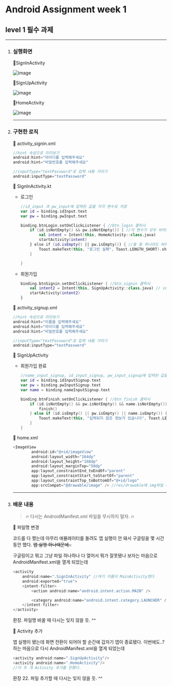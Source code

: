 # Android Assignment week 1

## level 1 필수 과제

------



1. ### 실행화면

   📌SignInActivity

   ![image](https://user-images.githubusercontent.com/63237214/138415467-25aee1b9-8fce-493e-96d0-fec94f8ee57e.png)

   

   📌SignUpActivity

   ![image](https://user-images.githubusercontent.com/63237214/138415601-a24f4fad-99f2-4b53-be1e-f472a1f23278.png)

   

   📌HomeActivity

   ![image](https://user-images.githubusercontent.com/63237214/138415679-e6306b30-d250-4c16-b690-de9ec6feceac.png)

   ------

   

2. ### 구현한 로직

   📌 activity_signin.xml

   ```kotlin
   //hint 속성으로 미리보기
   android:hint="아이디를 입력해주세요"
   android:hint="비밀번호를 입력해주세요"
   
   //inputType="textPassword"로 입력 내용 가리기
   android:inputType="textPassword"
   ```

   

   📌 SignInActivity.kt

   - 로그인

     ```kotlin
     //id_input 과 pw_input에 입력된 값을 각각 변수로 저장
     var id = binding.idInput.text
     var pw = binding.pwInput.text
     
     binding.btnLogin.setOnClickListener { //btn_login 클릭시
         if (id.isNotEmpty() && pw.isNotEmpty()) { //각 변수가 모두 비어있지 않은 경우 intent로 화면전환
             val intent = Intent(this, HomeActivity::class.java) 
             startActivity(intent)
         } else if (id.isEmpty() || pw.isEmpty()) { //둘 중 하나라도 비어있으면
             Toast.makeText(this, "로그인 실패", Toast.LENGTH_SHORT).show() //토스트 메세지 출력
         }
     
     }
     ```

   - 회원가입

     ```kotlin
     binding.btnSignin.setOnClickListener { //btn_signin 클릭시
         val intent2 = Intent(this, SignUpActivity::class.java) // intent로 화면 전환
         startActivity(intent2)
     }
     ```

   

   📌 activity_signup.xml

   ```kotlin
   //hint 속성으로 미리보기
   android:hint="이름을 입력해주세요"
   android:hint="아이디를 입력해주세요"
   android:hint="비밀번호를 입력해주세요"
   
   //inputType="textPassword"로 입력 내용 가리기
   android:inputType="textPassword"
   ```

   

   📌 SignUpActivity

   - 회원가입 완료

     ```kotlin
     //name_input_signup, id_input_signup, pw_input_signup에 입력된 값을 각각 변수로 저장
     var id = binding.idInputSignup.text
     var pw = binding.pwInputSignup.text
     var name = binding.nameInputSignup.text
     
     binding.btnFinish.setOnClickListener { //btn_finish 클릭시
         if (id.isNotEmpty() && pw.isNotEmpty() && name.isNotEmpty()) { //각 변수가 모두 비어있지 않은 경우 finish로 다시 이동
             finish()
         } else if (id.isEmpty() || pw.isEmpty() || name.isEmpty()) { //셋 중 하나라도 비어있으면
             Toast.makeText(this, "입력되지 않은 정보가 있습니다", Toast.LENGTH_SHORT).show() //토스트 메세지 출력
         }
     }
     ```

   

   📌 home.xml

   ```kotlin
   <ImageView
           android:id="@+id/imageView"
           android:layout_width="164dp"
           android:layout_height="168dp"
           android:layout_marginTop="50dp"
           app:layout_constraintEnd_toEndOf="parent"
           app:layout_constraintStart_toStartOf="parent"
           app:layout_constraintTop_toBottomOf="@+id/logo"
           app:srcCompat="@drawable/image" /> //res/drawable에 img파일 추가하여 사진 삽입
   ```

   ------

   

3. ### 배운 내용

   > 🔥 다시는 AndroidManifest.xml 파일을 무시하지 말자. 🔥

   📌 파일명 변경

   코드를 다 짰는데 아무리 애뮬레이터를 돌려도 앱 실행이 안 돼서 구글링을 몇 시간동안 했다. ~~앱 실행 하나때문에..~~

   구글링이고 뭐고 그냥 파일 하나하나 다 열어서 뭐가 잘못됐나 보자는 마음으로 AndroidManifest.xml을 열게 되었는데

   ```kotlin
   <activity
       android:name=".SignInActivity" //여기 이름이 MainActivity였다
       android:exported="true">
       <intent-filter>
           <action android:name="android.intent.action.MAIN" />
   
           <category android:name="android.intent.category.LAUNCHER" />
       </intent-filter>
   </activity>
   ```

   환장. 파일명 바꿀 때 다시는 잊지 않을 듯. ^^

   

   📌 Activity 추가

   앱 실행이 됐는데 화면 전환이 되어야 할 순간에 갑자기 앱이 종료됐다. 이번에도..? 하는 마음으로 다시 AndroidManifest.xml을 열게 되었는데

   ```kotlin
   <activity android:name=".SignUpActivity"/>
   <activity android:name=".HomeActivity"/>
   //이 두 개 Activity 추가를 안했다.
   
   ```

   환장 22. 파일 추가할 때 다시는 잊지 않을 듯. ^^






















